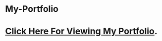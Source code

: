 # My-Portfolio


# [Click Here For Viewing My Portfolio](https://stunning-blancmange-71fa26.netlify.app/).
